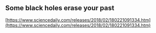 ## Some black holes erase your past
  
  [https://www.sciencedaily.com/releases/2018/02/180221091334.htm](https://www.sciencedaily.com/releases/2018/02/180221091334.htm)